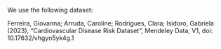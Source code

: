 We use the following dataset:

Ferreira, Giovanna; Arruda, Caroline; Rodrigues, Clara; Isidoro, Gabriela (2023), “Cardiovascular Disease Risk Dataset”, Mendeley Data, V1, doi: 10.17632/vhgyn5yk4g.1
